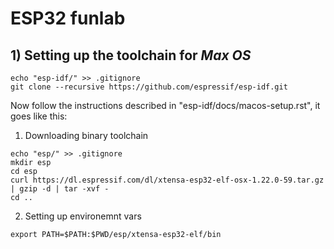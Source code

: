 # ESP32 funlab
## 1) Setting up the toolchain for _Max OS_
```
echo "esp-idf/" >> .gitignore
git clone --recursive https://github.com/espressif/esp-idf.git
```
Now follow the instructions described in "esp-idf/docs/macos-setup.rst", it goes like this:
1. Downloading binary toolchain
```
echo "esp/" >> .gitignore
mkdir esp
cd esp
curl https://dl.espressif.com/dl/xtensa-esp32-elf-osx-1.22.0-59.tar.gz | gzip -d | tar -xvf -
cd ..
```
2. Setting up environemnt vars
```
export PATH=$PATH:$PWD/esp/xtensa-esp32-elf/bin
```
